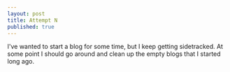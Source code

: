 ```yaml
---
layout: post
title: Attempt N
published: true
---
```


I've wanted to start a blog for some time, but I keep getting sidetracked. At some point I should go around and clean up the empty blogs that I started long ago.
